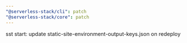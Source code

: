 ```yaml
---
"@serverless-stack/cli": patch
"@serverless-stack/core": patch
---
```


sst start: update static-site-environment-output-keys.json on redeploy
